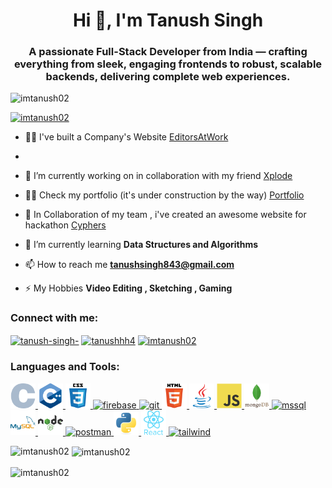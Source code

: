 <h1 align="center">Hi 👋, I'm Tanush Singh</h1>
<h3 align="center">A passionate Full-Stack Developer from India — crafting everything from sleek, engaging frontends to robust, scalable backends, delivering complete web experiences.</h3>

<p align="left"> <img src="https://komarev.com/ghpvc/?username=imtanush02&label=Profile%20views&color=0e75b6&style=flat" alt="imtanush02" /> </p>

<p align="left"> <a href="https://github.com/ryo-ma/github-profile-trophy"><img src="https://github-profile-trophy.vercel.app/?username=imtanush02" alt="imtanush02" /></a> </p>

- 👩‍💼 I've built a Company's Website [EditorsAtWork](https://editorsatwork.com/)
- 
- 🔭 I’m currently working on in collaboration with my friend  [Xplode](https://github.com/rahul3rj/Xplode.git)

- 👨‍🎓 Check my portfolio (it's under construction by the way) [Portfolio](https://portfolio-beige-nine-19.vercel.app/)
  
- 👯 In Collaboration of my team , i've created an awesome website for hackathon [Cyphers](https://cyphers-final-round.vercel.app/)
  
- 🌱 I’m currently learning **Data Structures and Algorithms**

- 📫 How to reach me **tanushsingh843@gmail.com**

- ⚡ My Hobbies **Video Editing , Sketching , Gaming**

<h3 align="left">Connect with me:</h3>
<p align="left">
<a href="https://linkedin.com/in/tanush-singh-" target="blank"><img align="center" src="https://raw.githubusercontent.com/rahuldkjain/github-profile-readme-generator/master/src/images/icons/Social/linked-in-alt.svg" alt="tanush-singh-" height="30" width="40" /></a>
<a href="https://instagram.com/tanushhh4" target="blank"><img align="center" src="https://raw.githubusercontent.com/rahuldkjain/github-profile-readme-generator/master/src/images/icons/Social/instagram.svg" alt="tanushhh4" height="30" width="40" /></a>
<a href="https://www.leetcode.com/imtanush02" target="blank"><img align="center" src="https://raw.githubusercontent.com/rahuldkjain/github-profile-readme-generator/master/src/images/icons/Social/leet-code.svg" alt="imtanush02" height="30" width="40" /></a>
</p>

<h3 align="left">Languages and Tools:</h3>
<p align="left"> <a href="https://www.cprogramming.com/" target="_blank" rel="noreferrer"> <img src="https://raw.githubusercontent.com/devicons/devicon/master/icons/c/c-original.svg" alt="c" width="40" height="40"/> </a> <a href="https://www.w3schools.com/cpp/" target="_blank" rel="noreferrer"> <img src="https://raw.githubusercontent.com/devicons/devicon/master/icons/cplusplus/cplusplus-original.svg" alt="cplusplus" width="40" height="40"/> </a> <a href="https://www.w3schools.com/css/" target="_blank" rel="noreferrer"> <img src="https://raw.githubusercontent.com/devicons/devicon/master/icons/css3/css3-original-wordmark.svg" alt="css3" width="40" height="40"/> </a> <a href="https://firebase.google.com/" target="_blank" rel="noreferrer"> <img src="https://www.vectorlogo.zone/logos/firebase/firebase-icon.svg" alt="firebase" width="40" height="40"/> </a> <a href="https://git-scm.com/" target="_blank" rel="noreferrer"> <img src="https://www.vectorlogo.zone/logos/git-scm/git-scm-icon.svg" alt="git" width="40" height="40"/> </a> <a href="https://www.w3.org/html/" target="_blank" rel="noreferrer"> <img src="https://raw.githubusercontent.com/devicons/devicon/master/icons/html5/html5-original-wordmark.svg" alt="html5" width="40" height="40"/> </a> <a href="https://www.java.com" target="_blank" rel="noreferrer"> <img src="https://raw.githubusercontent.com/devicons/devicon/master/icons/java/java-original.svg" alt="java" width="40" height="40"/> </a> <a href="https://developer.mozilla.org/en-US/docs/Web/JavaScript" target="_blank" rel="noreferrer"> <img src="https://raw.githubusercontent.com/devicons/devicon/master/icons/javascript/javascript-original.svg" alt="javascript" width="40" height="40"/> </a> <a href="https://www.mongodb.com/" target="_blank" rel="noreferrer"> <img src="https://raw.githubusercontent.com/devicons/devicon/master/icons/mongodb/mongodb-original-wordmark.svg" alt="mongodb" width="40" height="40"/> </a> <a href="https://www.microsoft.com/en-us/sql-server" target="_blank" rel="noreferrer"> <img src="https://www.svgrepo.com/show/303229/microsoft-sql-server-logo.svg" alt="mssql" width="40" height="40"/> </a> <a href="https://www.mysql.com/" target="_blank" rel="noreferrer"> <img src="https://raw.githubusercontent.com/devicons/devicon/master/icons/mysql/mysql-original-wordmark.svg" alt="mysql" width="40" height="40"/> </a> <a href="https://nodejs.org" target="_blank" rel="noreferrer"> <img src="https://raw.githubusercontent.com/devicons/devicon/master/icons/nodejs/nodejs-original-wordmark.svg" alt="nodejs" width="40" height="40"/> </a> <a href="https://postman.com" target="_blank" rel="noreferrer"> <img src="https://www.vectorlogo.zone/logos/getpostman/getpostman-icon.svg" alt="postman" width="40" height="40"/> </a> <a href="https://www.python.org" target="_blank" rel="noreferrer"> <img src="https://raw.githubusercontent.com/devicons/devicon/master/icons/python/python-original.svg" alt="python" width="40" height="40"/> </a> <a href="https://reactjs.org/" target="_blank" rel="noreferrer"> <img src="https://raw.githubusercontent.com/devicons/devicon/master/icons/react/react-original-wordmark.svg" alt="react" width="40" height="40"/> </a> <a href="https://tailwindcss.com/" target="_blank" rel="noreferrer"> <img src="https://www.vectorlogo.zone/logos/tailwindcss/tailwindcss-icon.svg" alt="tailwind" width="40" height="40"/> </a> </p>

<p><img align="left" src="https://github-readme-stats.vercel.app/api/top-langs?username=imtanush02&show_icons=true&locale=en&layout=compact" alt="imtanush02" /></p>

<p>&nbsp;<img align="center" src="https://github-readme-stats.vercel.app/api?username=imtanush02&show_icons=true&locale=en" alt="imtanush02" /></p>

<p><img align="center" src="https://github-readme-streak-stats.herokuapp.com/?user=imtanush02&" alt="imtanush02" /></p>

